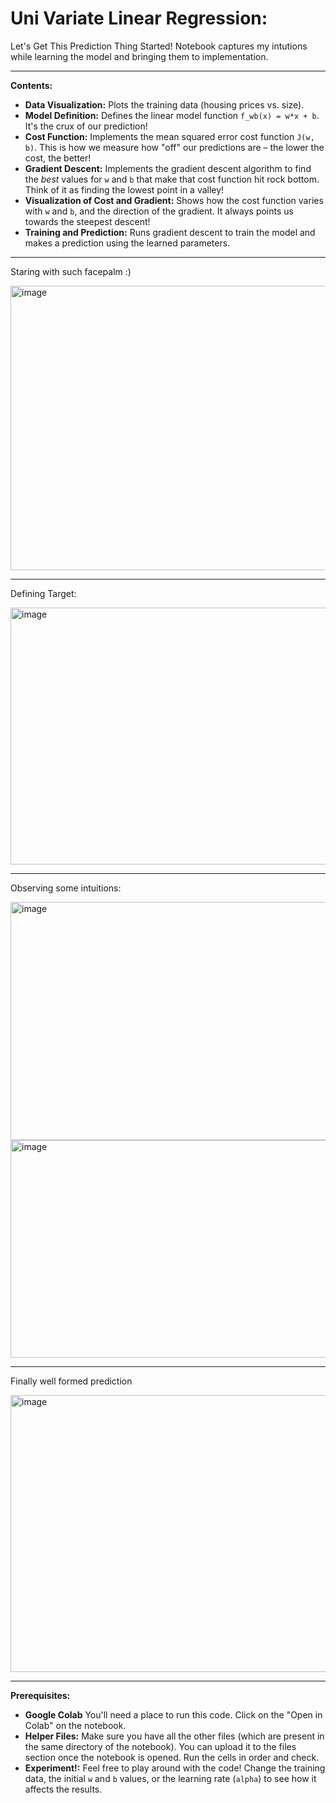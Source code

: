 # Uni Variate Linear Regression:
Let's Get This Prediction Thing Started! 
Notebook captures my intutions while learning the model and bringing them to implementation.

---
**Contents:**

- **Data Visualization:** Plots the training data (housing prices vs. size).
- **Model Definition:** Defines the linear model function `f_wb(x) = w*x + b`. It's the crux of our prediction!
- **Cost Function:** Implements the mean squared error cost function `J(w, b)`. This is how we measure how "off" our predictions are – the lower the cost, the better!
- **Gradient Descent:** Implements the gradient descent algorithm to find the *best* values for `w` and `b` that make that cost function hit rock bottom. Think of it as finding the lowest point in a valley!
- **Visualization of Cost and Gradient:** Shows how the cost function varies with `w` and `b`, and the direction of the gradient. It always points us towards the steepest descent!
- **Training and Prediction:** Runs gradient descent to train the model and makes a prediction using the learned parameters.
----

Staring with such facepalm :)

<img width="571" height="455" alt="image" src="https://github.com/user-attachments/assets/37d6bcde-6cc1-484f-aebc-4b26de0124ee" />

---

Defining Target:

<img width="811" height="411" alt="image" src="https://github.com/user-attachments/assets/b71dde90-9033-4488-a7d4-abc5b57b42f8" />

---

Observing some intuitions:

<img width="980" height="381" alt="image" src="https://github.com/user-attachments/assets/6c27fe06-5ca3-4456-8e52-cd5d9f30e1c4" />
<img width="706" height="348" alt="image" src="https://github.com/user-attachments/assets/0863ff42-6c2c-4ea5-812e-af83de5f017c" />

---

Finally well formed prediction

<img width="560" height="443" alt="image" src="https://github.com/user-attachments/assets/8a7ca43b-4f3d-4cb2-a331-9433c460804a" />

----

**Prerequisites:**

- **Google Colab** You'll need a place to run this code. Click on the "Open in Colab" on the notebook.
- **Helper Files:** Make sure you have all the other files (which are present in the same directory of the notebook). You can upload it to the files section once the notebook is opened. Run the cells in order and check.
- **Experiment!:** Feel free to play around with the code! Change the training data, the initial `w` and `b` values, or the learning rate (`alpha`) to see how it affects the results.

